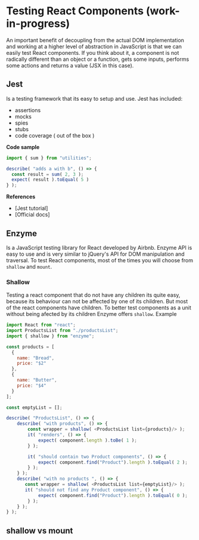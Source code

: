 # Testing React Components (work-in-progress)
An important benefit of decoupling from the actual DOM implementation and working at a higher level of abstraction in JavaScript is that we can easily test React components. If you think about it, a component is not radically different than an object or a function, gets some inputs, performs some actions and returns a value (JSX in this case). 

## Jest
Is a testing framework that its easy to setup and use.
Jest has included:
* assertions
* mocks
* spies
* stubs
* code coverage ( out of the box )

**Code sample**
```javascript
import { sum } from "utilities";

describe( "adds a with b", () => {
  const result = sum( 2, 3 );
  expect( result ).toEqual( 5 )
} );
```

**References**
* [Jest tutorial]
* [Official docs]

## Enzyme
Is a JavaScript testing library for React developed by Airbnb. Enzyme API is easy to use and is very similar to jQuery's API for DOM manipulation and traversal.
To test React components, most of the times you will choose from `shallow` and `mount`.

### Shallow
Testing a react component that do not have any children its quite easy, because its behaviour can not be affected by one of its children. But most of the react components have children. To better test components as a unit without being afected by its children Enzyme offers `shallow`.
Example
```javascript
import React from "react";
import ProductsList from "./productsList";
import { shallow } from "enzyme";

const products = [
  {
    name: "Bread",
    price: "$2"
  },
  {
    name: "Butter",
    price: "$4"
  }
];

const emptyList = [];

describe( "ProductsList", () => {
    describe( "with products", () => {
        const wrapper = shallow( <ProductsList list={products}/> );
        it( "renders", () => {
            expect( component.length ).toBe( 1 );
        } );

        it( "should contain two Product components", () => {
            expect( component.find("Product").length ).toEqual( 2 );
        } );
    } );
    describe( "with no products ", () => {
       const wrapper = shallow( <ProductsList list={emptyList}/> );
       it( "should not find any Product component", () => {
            expect( component.find("Product").length ).toEqual( 0 );
        } );
    } );
} );
```

## shallow vs mount

